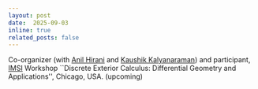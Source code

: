 ```yaml
---
layout: post
date:  2025-09-03
inline: true
related_posts: false
---
```


Co-organizer (with [Anil Hirani](https://hirani.web.illinois.edu/) and [Kaushik Kalyanaraman](https://www.iiitd.ac.in/kaushik)) and participant, [IMSI](https://www.imsi.institute/) Workshop ``Discrete Exterior Calculus: Differential Geometry and Applications'', Chicago, USA. (upcoming)
